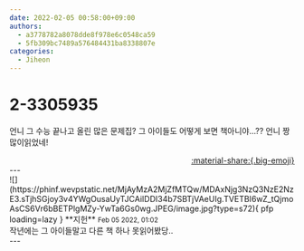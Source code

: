 ```yaml
---
date: 2022-02-05 00:58:00+09:00
authors:
  - a3778782a8078dde8f978e6c0548ca59
  - 5fb309bc7489a576484431ba8338807e
categories:
  - Jiheon
---
```


# 2-3305935

<div class="post-container" markdown="1">
<div class="content-container md-sidebar__scrollwrap" markdown="1">

언니 그 수능 끝나고 올린 많은 문제집? 그 아이들도 어떻게 보면 책아니야...?? 언니 짱많이읽었네!

</div>
</div>

<div style="text-align: right;" markdown="1">
<a href="https://weverse.io/fromis9/fanpost/2-3305935" style="text-align: right;">:material-share:{.big-emoji}</a>
</div>
---

<div class="comments-container md-sidebar__scrollwrap" markdown="1">
<div class="comment" markdown="1">
<div class='id-container' markdown="1">
![](https://phinf.wevpstatic.net/MjAyMzA2MjZfMTQw/MDAxNjg3NzQ3NzE2NzE3.sTjhSGjoy3v4YWgOusaUyTJCAiIDDI34b7SBTjVAeUIg.TVETBI6wZ_tQjmoAsCS6Vr6bBETPlgMZy-YwTa6Gs0wg.JPEG/image.jpg?type=s72){ pfp loading=lazy }
**<span class="artist">지헌</span>** <small>Feb 05 2022, 01:02</small><br>
</div>
<div class='comment-body' markdown="1">
작년에는 그 아이들말고 다른 책 하나 못읽어봤당..
</div>
</div>
</div>
---
